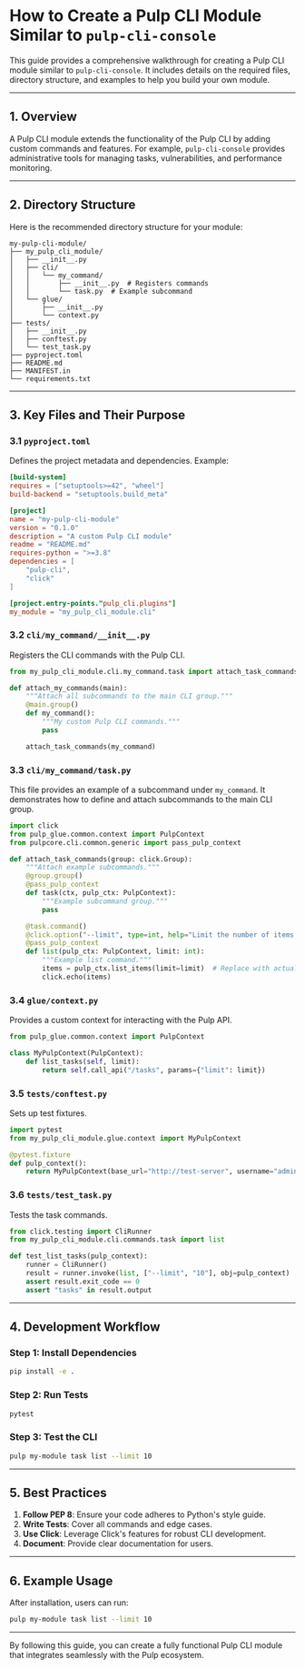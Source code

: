# How to Create a Pulp CLI Module Similar to `pulp-cli-console`

This guide provides a comprehensive walkthrough for creating a Pulp CLI module similar to `pulp-cli-console`. It includes details on the required files, directory structure, and examples to help you build your own module.

---

## 1. Overview

A Pulp CLI module extends the functionality of the Pulp CLI by adding custom commands and features. For example, `pulp-cli-console` provides administrative tools for managing tasks, vulnerabilities, and performance monitoring.

---

## 2. Directory Structure

Here is the recommended directory structure for your module:

```plaintext
my-pulp-cli-module/
├── my_pulp_cli_module/
│   ├── __init__.py
│   ├── cli/
│   │   └── my_command/
│   │       ├── __init__.py  # Registers commands
│   │       └── task.py  # Example subcommand
│   └── glue/
│       ├── __init__.py
│       └── context.py
├── tests/
│   ├── __init__.py
│   ├── conftest.py
│   └── test_task.py
├── pyproject.toml
├── README.md
├── MANIFEST.in
└── requirements.txt
```

---

## 3. Key Files and Their Purpose

### 3.1 `pyproject.toml`

Defines the project metadata and dependencies. Example:

```toml
[build-system]
requires = ["setuptools>=42", "wheel"]
build-backend = "setuptools.build_meta"

[project]
name = "my-pulp-cli-module"
version = "0.1.0"
description = "A custom Pulp CLI module"
readme = "README.md"
requires-python = ">=3.8"
dependencies = [
    "pulp-cli",
    "click"
]

[project.entry-points."pulp_cli.plugins"]
my_module = "my_pulp_cli_module.cli"
```

### 3.2 `cli/my_command/__init__.py`

Registers the CLI commands with the Pulp CLI.

```python
from my_pulp_cli_module.cli.my_command.task import attach_task_commands

def attach_my_commands(main):
    """Attach all subcommands to the main CLI group."""
    @main.group()
    def my_command():
        """My custom Pulp CLI commands."""
        pass

    attach_task_commands(my_command)
```

### 3.3 `cli/my_command/task.py`

This file provides an example of a subcommand under `my_command`. It demonstrates how to define and attach subcommands to the main CLI group.

```python
import click
from pulp_glue.common.context import PulpContext
from pulpcore.cli.common.generic import pass_pulp_context

def attach_task_commands(group: click.Group):
    """Attach example subcommands."""
    @group.group()
    @pass_pulp_context
    def task(ctx, pulp_ctx: PulpContext):
        """Example subcommand group."""
        pass

    @task.command()
    @click.option("--limit", type=int, help="Limit the number of items shown")
    @pass_pulp_context
    def list(pulp_ctx: PulpContext, limit: int):
        """Example list command."""
        items = pulp_ctx.list_items(limit=limit)  # Replace with actual logic
        click.echo(items)
```

### 3.4 `glue/context.py`

Provides a custom context for interacting with the Pulp API.

```python
from pulp_glue.common.context import PulpContext

class MyPulpContext(PulpContext):
    def list_tasks(self, limit):
        return self.call_api("/tasks", params={"limit": limit})
```

### 3.5 `tests/conftest.py`

Sets up test fixtures.

```python
import pytest
from my_pulp_cli_module.glue.context import MyPulpContext

@pytest.fixture
def pulp_context():
    return MyPulpContext(base_url="http://test-server", username="admin", password="password")
```

### 3.6 `tests/test_task.py`

Tests the task commands.

```python
from click.testing import CliRunner
from my_pulp_cli_module.cli.commands.task import list

def test_list_tasks(pulp_context):
    runner = CliRunner()
    result = runner.invoke(list, ["--limit", "10"], obj=pulp_context)
    assert result.exit_code == 0
    assert "tasks" in result.output
```

---

## 4. Development Workflow

### Step 1: Install Dependencies

```bash
pip install -e .
```

### Step 2: Run Tests

```bash
pytest
```

### Step 3: Test the CLI

```bash
pulp my-module task list --limit 10
```

---

## 5. Best Practices

1. **Follow PEP 8**: Ensure your code adheres to Python's style guide.
2. **Write Tests**: Cover all commands and edge cases.
3. **Use Click**: Leverage Click's features for robust CLI development.
4. **Document**: Provide clear documentation for users.

---

## 6. Example Usage

After installation, users can run:

```bash
pulp my-module task list --limit 10
```

---

By following this guide, you can create a fully functional Pulp CLI module that integrates seamlessly with the Pulp ecosystem.